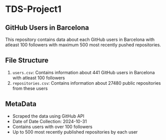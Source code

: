# TDS-Project1
## GitHub Users in Barcelona

This repository contains data about each GitHub users in Barcelona with atleast 100 followers with maximum 500 most recently pushed repositories.

## File Structure

1. `users.csv`: Contains information about 441 GitHub users in Barcelona with atleast 100 followers
2. `repositories.csv`: Contains information about 27480 public repositories from these users

## MetaData

- Scraped the data using GitHub API
- Date of Date Collection: 2024-10-31
- Contains users with over 100 followers
- Up to 500 most recently published repositories by each user
  
